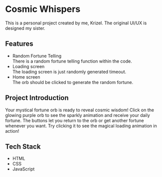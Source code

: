 # Cosmic Whispers

This is a personal project created by me, Krizel.
The original UI/UX is designed my sister.

## Features
- Random Fortune Telling  
    There is a random fortune telling function within the code.
- Loading screen  
    The loading screen is just randomly generated timeout.
- Home screen  
    The orb should be clicked to generate the random fortune.

## Project Introduction
Your mystical fortune orb is ready to reveal cosmic wisdom! Click on the glowing purple orb to see the sparkly animation and receive your daily fortune. The buttons let you return to the orb or get another fortune whenever you want. Try clicking it to see the magical loading animation in action!

## Tech Stack
- HTML
- CSS
- JavaScript